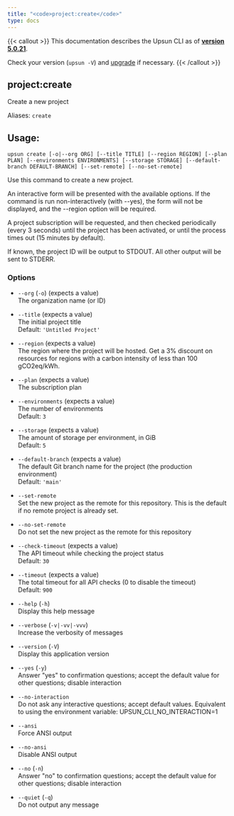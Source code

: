 ```yaml
---
title: "<code>project:create</code>"
type: docs
---
```


{{< callout >}}
  This documentation describes the Upsun CLI as of **[version 5.0.21](https://github.com/platformsh/cli/releases/tag/5.0.21)**.
  
  Check your version (`upsun -V`) and [upgrade](/cli/#upgrade-the-cli) if necessary.
{{< /callout >}}

project:create
--------------
Create a new project

Aliases: `create`

## Usage:

```
upsun create [-o|--org ORG] [--title TITLE] [--region REGION] [--plan PLAN] [--environments ENVIRONMENTS] [--storage STORAGE] [--default-branch DEFAULT-BRANCH] [--set-remote] [--no-set-remote]
```

Use this command to create a new project.

An interactive form will be presented with the available options. If the
command is run non-interactively (with --yes), the form will not be displayed,
and the --region option will be required.

A project subscription will be requested, and then checked periodically (every
3 seconds) until the project has been activated, or until the process times
out (15 minutes by default).

If known, the project ID will be output to STDOUT. All other output will be sent
to STDERR.

### Options

* `--org` (`-o`) (expects a value)  
  The organization name (or ID)

* `--title` (expects a value)  
  The initial project title  
  Default: `'Untitled Project'`

* `--region` (expects a value)  
  The region where the project will be hosted.
Get a 3% discount on resources for regions with a carbon intensity of less than 100 gCO2eq/kWh.

* `--plan` (expects a value)  
  The subscription plan

* `--environments` (expects a value)  
  The number of environments  
  Default: `3`

* `--storage` (expects a value)  
  The amount of storage per environment, in GiB  
  Default: `5`

* `--default-branch` (expects a value)  
  The default Git branch name for the project (the production environment)  
  Default: `'main'`

* `--set-remote`  
  Set the new project as the remote for this repository. This is the default if no remote project is already set.

* `--no-set-remote`  
  Do not set the new project as the remote for this repository

* `--check-timeout` (expects a value)  
  The API timeout while checking the project status  
  Default: `30`

* `--timeout` (expects a value)  
  The total timeout for all API checks (0 to disable the timeout)  
  Default: `900`

* `--help` (`-h`)  
  Display this help message

* `--verbose` (`-v|-vv|-vvv`)  
  Increase the verbosity of messages

* `--version` (`-V`)  
  Display this application version

* `--yes` (`-y`)  
  Answer "yes" to confirmation questions; accept the default value for other questions; disable interaction

* `--no-interaction`  
  Do not ask any interactive questions; accept default values. Equivalent to using the environment variable: UPSUN_CLI_NO_INTERACTION=1

* `--ansi`  
  Force ANSI output

* `--no-ansi`  
  Disable ANSI output

* `--no` (`-n`)  
  Answer "no" to confirmation questions; accept the default value for other questions; disable interaction

* `--quiet` (`-q`)  
  Do not output any message


